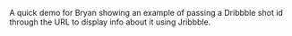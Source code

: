 A quick demo for Bryan showing an example of passing a Dribbble shot id through
the URL to display info about it using Jribbble.

